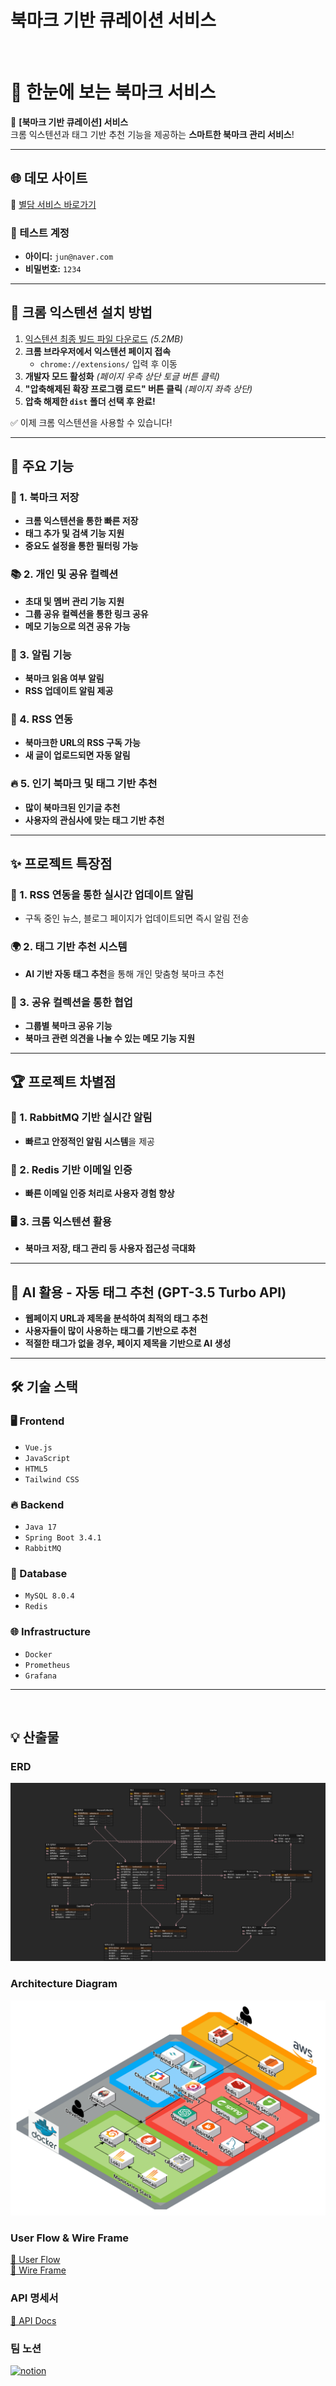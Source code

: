 # **북마크 기반 큐레이션 서비스**   

<br>

# 📌 한눈에 보는 북마크 서비스  
🚀 **[북마크 기반 큐레이션] 서비스**  
크롬 익스텐션과 태그 기반 추천 기능을 제공하는 **스마트한 북마크 관리 서비스**!  

---


## 🌐 데모 사이트  
🔗 [별담 서비스 바로가기](https://byeoldam.store)  

### 🧪 테스트 계정  
- **아이디:** `jun@naver.com`  
- **비밀번호:** `1234`  


---



## 🔌 크롬 익스텐션 설치 방법  
1. [익스텐션 최종 빌드 파일 다운로드](/image/dist%20%281%29.zip) *(5.2MB)*  
2. **크롬 브라우저에서 익스텐션 페이지 접속**  
   - `chrome://extensions/` 입력 후 이동  
3. **개발자 모드 활성화** *(페이지 우측 상단 토글 버튼 클릭)*  
4. **"압축해제된 확장 프로그램 로드" 버튼 클릭** *(페이지 좌측 상단)*  
5. **압축 해제한 `dist` 폴더 선택 후 완료!**  

✅ 이제 크롬 익스텐션을 사용할 수 있습니다!  

---


## 🌟 주요 기능
### 🔖 1. 북마크 저장
- **크롬 익스텐션을 통한 빠른 저장**  
- **태그 추가 및 검색 기능 지원**  
- **중요도 설정을 통한 필터링 가능**  

### 📚 2. 개인 및 공유 컬렉션
- **초대 및 멤버 관리 기능 지원**  
- **그룹 공유 컬렉션을 통한 링크 공유**  
- **메모 기능으로 의견 공유 가능**  

### 🔔 3. 알림 기능
- **북마크 읽음 여부 알림**  
- **RSS 업데이트 알림 제공**  

### 📢 4. RSS 연동
- **북마크한 URL의 RSS 구독 가능**  
- **새 글이 업로드되면 자동 알림**  

### 🔥 5. 인기 북마크 및 태그 기반 추천
- **많이 북마크된 인기글 추천**  
- **사용자의 관심사에 맞는 태그 기반 추천**  

---

## ✨ 프로젝트 특장점
### 📡 1. RSS 연동을 통한 실시간 업데이트 알림
- 구독 중인 뉴스, 블로그 페이지가 업데이트되면 즉시 알림 전송  

### 🌍 2. 태그 기반 추천 시스템
- **AI 기반 자동 태그 추천**을 통해 개인 맞춤형 북마크 추천  

### 👥 3. 공유 컬렉션을 통한 협업
- **그룹별 북마크 공유 기능**  
- **북마크 관련 의견을 나눌 수 있는 메모 기능 지원**  

---

## 🏆 프로젝트 차별점
### 🚀 1. RabbitMQ 기반 실시간 알림
- **빠르고 안정적인 알림 시스템**을 제공  

### 🔑 2. Redis 기반 이메일 인증
- **빠른 이메일 인증 처리로 사용자 경험 향상**  

### 🖥 3. 크롬 익스텐션 활용
- **북마크 저장, 태그 관리 등 사용자 접근성 극대화**  

---

## 🤖 AI 활용 - 자동 태그 추천 (GPT-3.5 Turbo API)
- **웹페이지 URL과 제목을 분석하여 최적의 태그 추천**  
- **사용자들이 많이 사용하는 태그를 기반으로 추천**  
- **적절한 태그가 없을 경우, 페이지 제목을 기반으로 AI 생성**  

---

## 🛠 기술 스택
### 🖥 Frontend
- `Vue.js`
- `JavaScript`
- `HTML5`
- `Tailwind CSS`

### 🔥 Backend
- `Java 17`
- `Spring Boot 3.4.1`
- `RabbitMQ`

### 💾 Database
- `MySQL 8.0.4`
- `Redis`

### 🌐 Infrastructure
- `Docker`
- `Prometheus`
- `Grafana`

---

<br>

## 💡 산출물 

### ERD
![ERD](image/ERD.png)

### Architecture Diagram
![설명 텍스트](image/Web%20App%20Reference%20Architecture%20%285%29.png)



### User Flow & Wire Frame
[🔗 User Flow](https://www.figma.com/board/Ce1fyDbZh7lUdKMhZG1E4r/A208---FlowChart?node-id=0-1&p=f&t=gaoDUj24KI55Ow2o-0)
<br>
[🔗 Wire Frame](https://www.figma.com/design/uAl2EqrRoCL7BtRWtmnprv/A208---WireFrame?node-id=0-1&t=VfCv9iurRQE2e5lK-1)

### API 명세서
[🔗 API Docs](https://eenzzi.notion.site/API-17a45cc04c9d80e4accef604699f301b?pvs=4)

### 팀 노션
<a href="https://eenzzi.notion.site/PJT-17445cc04c9d80e48ec5feefdaf49286?pvs=4"><img alt="notion" src ="https://img.shields.io/badge/notion-skyblue.svg?&style=for-the-badge&logo=notion&logoColor=black"/></a>

<br>


 
